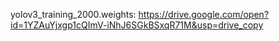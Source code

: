 yolov3_training_2000.weights: https://drive.google.com/open?id=1YZAuYjxgp1cQImV-iNhJ6SGkBSxqR71M&usp=drive_copy

